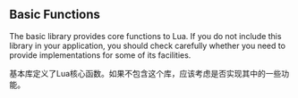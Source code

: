 
## Basic Functions

The basic library provides core functions to Lua. 
If you do not include this library in your application, 
you should check carefully whether you need to provide implementations for some of its facilities.

基本库定义了Lua核心函数。如果不包含这个库，应该考虑是否实现其中的一些功能。

